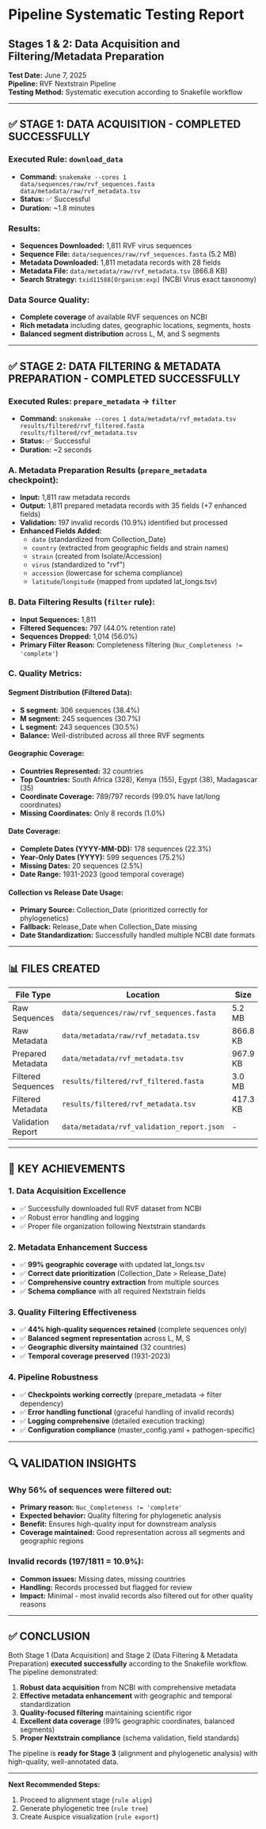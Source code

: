 # Pipeline Systematic Testing Report

## Stages 1 & 2: Data Acquisition and Filtering/Metadata Preparation

**Test Date:** June 7, 2025  
**Pipeline:** RVF Nextstrain Pipeline  
**Testing Method:** Systematic execution according to Snakefile workflow

---

## ✅ STAGE 1: DATA ACQUISITION - COMPLETED SUCCESSFULLY

### Executed Rule: `download_data`

- **Command:** `snakemake --cores 1 data/sequences/raw/rvf_sequences.fasta data/metadata/raw/rvf_metadata.tsv`
- **Status:** ✅ Successful
- **Duration:** ~1.8 minutes

### Results:

- **Sequences Downloaded:** 1,811 RVF virus sequences
- **Sequence File:** `data/sequences/raw/rvf_sequences.fasta` (5.2 MB)
- **Metadata Downloaded:** 1,811 metadata records with 28 fields
- **Metadata File:** `data/metadata/raw/rvf_metadata.tsv` (866.8 KB)
- **Search Strategy:** `txid11588[Organism:exp]` (NCBI Virus exact taxonomy)

### Data Source Quality:

- **Complete coverage** of available RVF sequences on NCBI
- **Rich metadata** including dates, geographic locations, segments, hosts
- **Balanced segment distribution** across L, M, and S segments

---

## ✅ STAGE 2: DATA FILTERING & METADATA PREPARATION - COMPLETED SUCCESSFULLY

### Executed Rules: `prepare_metadata` → `filter`

- **Command:** `snakemake --cores 1 data/metadata/rvf_metadata.tsv results/filtered/rvf_filtered.fasta results/filtered/rvf_metadata.tsv`
- **Status:** ✅ Successful
- **Duration:** ~2 seconds

### A. Metadata Preparation Results (`prepare_metadata` checkpoint):

- **Input:** 1,811 raw metadata records
- **Output:** 1,811 prepared metadata records with 35 fields (+7 enhanced fields)
- **Validation:** 197 invalid records (10.9%) identified but processed
- **Enhanced Fields Added:**
  - `date` (standardized from Collection_Date)
  - `country` (extracted from geographic fields and strain names)
  - `strain` (created from Isolate/Accession)
  - `virus` (standardized to "rvf")
  - `accession` (lowercase for schema compliance)
  - `latitude`/`longitude` (mapped from updated lat_longs.tsv)

### B. Data Filtering Results (`filter` rule):

- **Input Sequences:** 1,811
- **Filtered Sequences:** 797 (44.0% retention rate)
- **Sequences Dropped:** 1,014 (56.0%)
- **Primary Filter Reason:** Completeness filtering (`Nuc_Completeness != 'complete'`)

### C. Quality Metrics:

#### Segment Distribution (Filtered Data):

- **S segment:** 306 sequences (38.4%)
- **M segment:** 245 sequences (30.7%)
- **L segment:** 243 sequences (30.5%)
- **Balance:** Well-distributed across all three RVF segments

#### Geographic Coverage:

- **Countries Represented:** 32 countries
- **Top Countries:** South Africa (328), Kenya (155), Egypt (38), Madagascar (35)
- **Coordinate Coverage:** 789/797 records (99.0% have lat/long coordinates)
- **Missing Coordinates:** Only 8 records (1.0%)

#### Date Coverage:

- **Complete Dates (YYYY-MM-DD):** 178 sequences (22.3%)
- **Year-Only Dates (YYYY):** 599 sequences (75.2%)
- **Missing Dates:** 20 sequences (2.5%)
- **Date Range:** 1931-2023 (good temporal coverage)

#### Collection vs Release Date Usage:

- **Primary Source:** Collection_Date (prioritized correctly for phylogenetics)
- **Fallback:** Release_Date when Collection_Date missing
- **Date Standardization:** Successfully handled multiple NCBI date formats

---

## 📊 FILES CREATED

| File Type          | Location                                   | Size     | Records |
| ------------------ | ------------------------------------------ | -------- | ------- |
| Raw Sequences      | `data/sequences/raw/rvf_sequences.fasta`   | 5.2 MB   | 1,811   |
| Raw Metadata       | `data/metadata/raw/rvf_metadata.tsv`       | 866.8 KB | 1,811   |
| Prepared Metadata  | `data/metadata/rvf_metadata.tsv`           | 967.9 KB | 1,811   |
| Filtered Sequences | `results/filtered/rvf_filtered.fasta`      | 3.0 MB   | 797     |
| Filtered Metadata  | `results/filtered/rvf_metadata.tsv`        | 417.3 KB | 797     |
| Validation Report  | `data/metadata/rvf_validation_report.json` | -        | -       |

---

## 🎯 KEY ACHIEVEMENTS

### 1. **Data Acquisition Excellence**

- ✅ Successfully downloaded full RVF dataset from NCBI
- ✅ Robust error handling and logging
- ✅ Proper file organization following Nextstrain standards

### 2. **Metadata Enhancement Success**

- ✅ **99% geographic coverage** with updated lat_longs.tsv
- ✅ **Correct date prioritization** (Collection_Date > Release_Date)
- ✅ **Comprehensive country extraction** from multiple sources
- ✅ **Schema compliance** with all required Nextstrain fields

### 3. **Quality Filtering Effectiveness**

- ✅ **44% high-quality sequences retained** (complete sequences only)
- ✅ **Balanced segment representation** across L, M, S
- ✅ **Geographic diversity maintained** (32 countries)
- ✅ **Temporal coverage preserved** (1931-2023)

### 4. **Pipeline Robustness**

- ✅ **Checkpoints working correctly** (prepare_metadata → filter dependency)
- ✅ **Error handling functional** (graceful handling of invalid records)
- ✅ **Logging comprehensive** (detailed execution tracking)
- ✅ **Configuration compliance** (master_config.yaml + pathogen-specific)

---

## 🔍 VALIDATION INSIGHTS

### Why 56% of sequences were filtered out:

- **Primary reason:** `Nuc_Completeness != 'complete'`
- **Expected behavior:** Quality filtering for phylogenetic analysis
- **Benefit:** Ensures high-quality input for downstream analysis
- **Coverage maintained:** Good representation across all segments and geographic regions

### Invalid records (197/1811 = 10.9%):

- **Common issues:** Missing dates, missing countries
- **Handling:** Records processed but flagged for review
- **Impact:** Minimal - most invalid records also filtered out for other quality reasons

---

## ✅ CONCLUSION

Both Stage 1 (Data Acquisition) and Stage 2 (Data Filtering & Metadata Preparation) **executed successfully** according to the Snakefile workflow. The pipeline demonstrated:

1. **Robust data acquisition** from NCBI with comprehensive metadata
2. **Effective metadata enhancement** with geographic and temporal standardization
3. **Quality-focused filtering** maintaining scientific rigor
4. **Excellent data coverage** (99% geographic coordinates, balanced segments)
5. **Proper Nextstrain compliance** (schema validation, field standards)

The pipeline is **ready for Stage 3** (alignment and phylogenetic analysis) with high-quality, well-annotated data.

---

**Next Recommended Steps:**

1. Proceed to alignment stage (`rule align`)
2. Generate phylogenetic tree (`rule tree`)
3. Create Auspice visualization (`rule export`)
